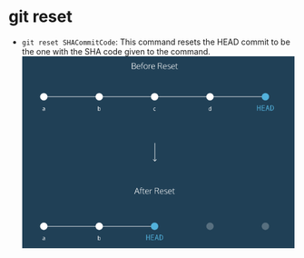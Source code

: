 # git reset

- `git reset SHACommitCode`: This command resets the HEAD commit to be the one with the SHA code
given to the command.
    ![](git_reset.png)

